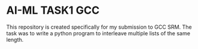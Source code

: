 # AI-ML TASK1 GCC

This repository is created specifically for my submission to GCC SRM. The task was to write a python program to interleave multiple lists of the same
length.
